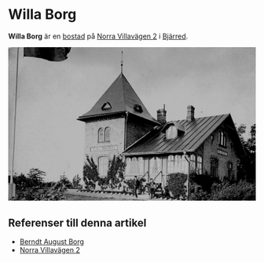 # Willa Borg

**Willa Borg** är en [bostad](bostad) på [Norra Villavägen 2](norra%20villavägen%202) i [Bjärred](bjärred).

![Willa_Borg_001](images/willa_borg_001.jpg)

## Referenser till denna artikel

* [Berndt August Borg](berndt%20august%20borg)
* [Norra Villavägen 2](norra%20villavägen%202)
